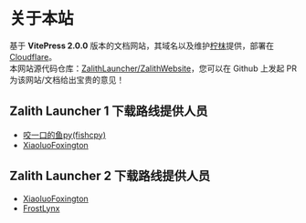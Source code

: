 # 关于本站

基于 **VitePress 2.0.0** 版本的文档网站，其域名以及维护[柠枺](https://lemwood.cn)提供，部署在[Cloudflare](https://www.cloudflare-cn.com/zh-hans-cn/)。  
本网站源代码仓库：[ZalithLauncher/ZalithWebsite](https://github.com/ZalithLauncher/ZalithWebsite)，您可以在 Github 上发起 PR 为该网站/文档给出宝贵的意见！

## Zalith Launcher 1 下载路线提供人员
- [咬一口的鱼py(fishcpy)](https://github.com/fishcpy)
- [XiaoluoFoxington](https://github.com/XiaoluoFoxington)
## Zalith Launcher 2 下载路线提供人员
- [XiaoluoFoxington](https://github.com/XiaoluoFoxington)
- [FrostLynx](https://frostlynx.work)
